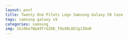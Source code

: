 ```yaml
---
layout: post
title: Twenty One Pilots Logo Samsung Galaxy S9 Case
tags: samsung galaxy s9
categories: samsung
img: 1Gi06o7WpA9TrGZbD_fOod0L6DJg13DwR
---
```

